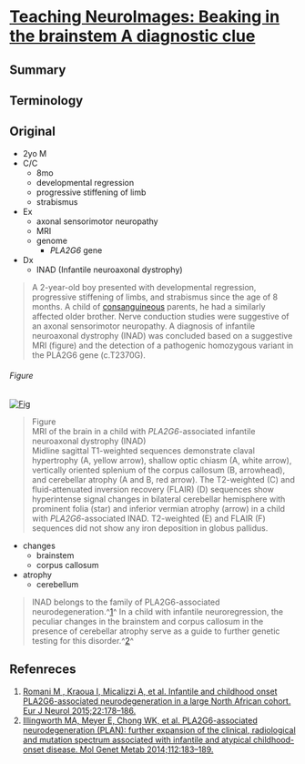 <!--
Filename: 	2019-04-22_02M.md
Project: 	/Users/shume/Developer/physician/Neurol/TNI
Author: 	shumez <https://github.com/shumez>
Created: 	2019-04-23 13:40:0
Modified: 	2019-05-31 16:01:26
-----
Copyright (c) 2019 shumez
-->

# [Teaching NeuroImages: Beaking in the brainstem A diagnostic clue][2019_SankhyanNaveen_SharawatIndarKumar_KesavanShivan]

## Summary

## Terminology

## Original

* 2yo M
* C/C
    * 8mo
    * developmental regression
    * progressive stiffening of limb
    * strabismus
* Ex
    * axonal sensorimotor neuropathy
    * MRI
    * genome
        * *PLA2G6* gene
 * Dx 
    * INAD (Infantile neuroaxonal dystrophy)

> A 2-year-old boy presented with developmental regression, progressive stiffening of limbs, and strabismus since the age of 8 months. A child of [consanguineous] parents, he had a similarly affected older brother. Nerve conduction studies were suggestive of an axonal sensorimotor neuropathy. A diagnosis of infantile neuroaxonal dystrophy (INAD) was concluded based on a suggestive MRI (figure) and the detection of a pathogenic homozygous variant in the PLA2G6 gene (c.T2370G).

###### Figure

[![Fig][fig]][fig]

> Figure  
> MRI of the brain in a child with *PLA2G6*-associated infantile neuroaxonal dystrophy (INAD)  
> Midline sagittal T1-weighted sequences demonstrate claval hypertrophy (A, yellow arrow), shallow optic chiasm (A, white arrow), vertically oriented splenium of the corpus callosum (B, arrowhead), and cerebellar atrophy (A and B, red arrow). The T2-weighted (C) and fluid-attenuated inversion recovery (FLAIR) (D) sequences show hyperintense signal changes in bilateral cerebellar hemisphere with prominent folia (star) and inferior vermian atrophy (arrow) in a child with *PLA2G6*-associated INAD. T2-weighted (E) and FLAIR (F) sequences did not show any iron deposition in globus pallidus.  


* changes
    * brainstem
    * corpus callosum
* atrophy
    * cerebellum


> INAD belongs to the family of PLA2G6-associated neurodegeneration.^[1][2015_RomaniM]^ In a child with infantile neuroregression, the peculiar changes in the brainstem and corpus callosum in the presence of cerebellar atrophy serve as a guide to further genetic testing for this disorder.^[2][2014_IllingworthMA]^


## Refenreces

1. [Romani M , Kraoua I, Micalizzi A, et al. Infantile and childhood onset PLA2G6-associated neurodegeneration in a large North African cohort. Eur J Neurol 2015;22:178–186.][2015_RomaniM]
2. [Illingworth MA, Meyer E, Chong WK, et al. PLA2G6-associated neurodegeneration (PLAN): further expansion of the clinical, radiological and mutation spectrum associated with infantile and atypical childhood-onset disease. Mol Genet Metab 2014;112:183–189.][2014_IllingworthMA]



##

[2019_SankhyanNaveen_SharawatIndarKumar_KesavanShivan]: https://n.neurology.org/content/92/17/e2066

[2015_RomaniM]: #references ""
[2014_IllingworthMA]: #references ""

<!-- fig -->
[fig]: https://n.neurology.org/content/neurology/92/17/e2066/F1.medium.gif

<!-- term -->
[consanguineous]: #terminology "近親の"